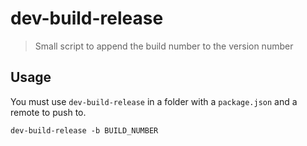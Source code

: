 # dev-build-release

> Small script to append the build number to the version number

## Usage

You must use `dev-build-release` in a folder with a `package.json` and a remote to push to.

`dev-build-release -b BUILD_NUMBER`